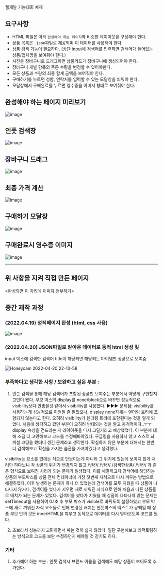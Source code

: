 웹개발 기능대회 예제

## 요구사항

- HTML 파일은 아래 `완성해야 하는 페이지`와 비슷한 레이아웃을 구성해야 한다.
- 상품 목록은 `.json`파일로 제공되며 이 데이터를 사용해야 한다.
- 상품 검색 기능이 필요하다. (상단 input에 검색어를 입력하면 검색어가 들어있는 상품/업체명을 보여줘야 한다.)
- 사진을 장바구니로 드래그하면 상품카드가 장바구니에 생성되어야 한다.
- 장바구니 개별 항목의 주문 수량을 변경할 수 있어야한다.
- 모든 상품과 수량의 최종 합계 금액을 보여줘야 한다.
- 구매하기를 누르면 성함, 연락처를 입력할 수 있는 모달창을 띄워야 한다.
- 모달창에서 구매완료를 누르면 영수증을 이미지 형태로 보여줘야 한다.

## 완성해야 하는 페이지 미리보기

![image](https://user-images.githubusercontent.com/48672106/163710068-67a28df9-18b2-4d55-b3e4-db7c0a4234cb.png)

## 인풋 검색창

![image](https://user-images.githubusercontent.com/48672106/163710172-30abe629-913a-4e7b-922a-f3d615d71082.png)

## 장바구니 드래그

![image](https://user-images.githubusercontent.com/48672106/163710183-f5bbfef3-b4fe-4945-af76-41c424e36f97.png)

## 최종 가격 계산

![image](https://user-images.githubusercontent.com/48672106/163710201-58b6179f-99a4-4605-85e6-b65617cf7cab.png)

## 구매하기 모달창

![image](https://user-images.githubusercontent.com/48672106/163710214-dbf3ca0d-4c57-4616-a5fe-2eee40aac6ae.png)

## 구매완료시 영수증 이미지

![image](https://user-images.githubusercontent.com/48672106/163710217-257d1da5-d9de-4579-ace7-83904491900e.png)

---

## 위 사항을 지켜 직접 만든 페이지

<완성되면 이 자리에 이미지 첨부하기>

## 중간 제작 과정

### (2022.04.19) 정적페이지 완성 (html, css 사용)

![image](https://user-images.githubusercontent.com/48672106/163839367-fd269bca-9514-4375-aa3e-d05f380cd448.png)

### (2022.04.20) JSON파일로 받아온 데이터로 동적 html 생성 및
input 박스에 검색한 검색어 title이 해당되면 해당되는 아이템만 상품으로 보여줌

![Honeycam 2022-04-20 22-10-58](https://user-images.githubusercontent.com/48672106/164238180-8ead9edb-2c9d-4fb8-950e-2a96726510aa.gif)


### 부족하다고 생각한 사항 / 보완하고 싶은 부분 :

1. 인풋 검색을 통해 해당 검색어가 포함된 상품만 보여주는 부분에서 어떻게 구현할지 고민이 됐다.
부모 박스의 display를 none/block으로 바꾸면 성능적으로 visibility보다 안좋을것 같아서 visibility를 사용했다. 
▶▶▶ 문제점:  visibility를 사용하는게 성능적으로 이점일 줄 알았으나, display none자체는 렌더링 트리에 포함되지 않는다고 한다.
오히려 visibility가 렌더링 트리에 포함된다는 것을 알게 되었다. 처음에 생각하고 짰던 부분이 오히려 반대되는 것을 알고 충격적이다..ㅜㅜ display 속성을 건드리는 게 레이아웃을 다시 그릴거라고 예상했었다. 이 부분에 대해 조금 더 고민해보고 코드를 수정해봐야겠다.
구글링을 사용하지 않고 스스로 뇌피셜 코딩을 했더니 생긴 문제라고 생각한다. 확실하지 않은 부분에 대해서는 한번 더 검색해보고 확신을 가지는 습관을 가져야겠다고 생각했다. 

visibility는 요소를 없애는 식으로 안보이는게 아니라 그 위치에 있는데 보이지 않게 처리만 하다보니
각 상품의 위치가 변경되지 않고 /빈칸/ /빈칸/ /검색한상품/ /빈칸/ 과 같은 형식으로 보여짐 처리가 되는 문제가 발생했다.
이를 해결하고자 검색어에 해당하는 상품의 부모박스를 상품 전체 컨테이너에 가장 첫번째 자식으로 다시 끼우는 방법으로 해결하였다.
이후 발생하는 문제가 하나 더 있었는데 검색어를 모두 지웠을 때 상품이 나타나지 않거나, 검색어를 썼다가 지우면 새로 끼워진 자식으로 인해 처음과 다른 상품들로 배치가 되는 문제가 있었다. 
검색어를 썼다가 지웠을 때 상품이 나타나지 않는 문제는 setTimeout을 사용하여 0.1초 후 부모 박스가 visible로 바뀌도록 설정하였고
부모 박스에 새로 끼워진 자식 요소들로 인해 변경된 배치는 인풋박스의 텍스트가 공백일 때 상품 부모 안의 모든 innerHTML을 지우고 동적으로 데이터를 다시 받아오도록 코드를 짰다.

2. 초보라서 성능까지 고민하면서 짜는 것이 쉽지 않았다. 
일단 구현해보고 리팩토링하는 방식으로 코드를 보완 수정하던지 해야될 것 같기도 하다.

### 기타

1. 추가해야 하는 부분 : 인풋 검색시 브랜드 이름을 검색해도 해당 상품이 보이도록 추가한다.
